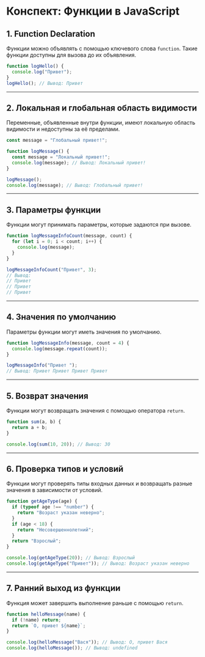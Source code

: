 # Конспект: Функции в JavaScript

## 1. Function Declaration

Функции можно объявлять с помощью ключевого слова `function`. Такие функции доступны для вызова до их объявления.

```javascript
function logHello() {
  console.log("Привет");
}
logHello(); // Вывод: Привет
```

---

## 2. Локальная и глобальная область видимости

Переменные, объявленные внутри функции, имеют локальную область видимости и недоступны за её пределами.

```javascript
const message = "Глобальный привет!";

function logMessage() {
  const message = "Локальный привет!";
  console.log(message); // Вывод: Локальный привет!
}

logMessage();
console.log(message); // Вывод: Глобальный привет!
```

---

## 3. Параметры функции

Функции могут принимать параметры, которые задаются при вызове.

```javascript
function logMessageInfoCount(message, count) {
  for (let i = 0; i < count; i++) {
    console.log(message);
  }
}

logMessageInfoCount("Привет", 3);
// Вывод:
// Привет
// Привет
// Привет
```

---

## 4. Значения по умолчанию

Параметры функции могут иметь значения по умолчанию.

```javascript
function logMessageInfo(message, count = 4) {
  console.log(message.repeat(count));
}

logMessageInfo("Привет ");
// Вывод: Привет Привет Привет Привет
```

---

## 5. Возврат значения

Функции могут возвращать значения с помощью оператора `return`.

```javascript
function sum(a, b) {
  return a + b;
}

console.log(sum(10, 20)); // Вывод: 30
```

---

## 6. Проверка типов и условий

Функции могут проверять типы входных данных и возвращать разные значения в зависимости от условий.

```javascript
function getAgeType(age) {
  if (typeof age !== "number") {
    return "Возраст указан неверно";
  }
  if (age < 18) {
    return "Несовершеннолетний";
  }
  return "Взрослый";
}

console.log(getAgeType(20)); // Вывод: Взрослый
console.log(getAgeType("Привет")); // Вывод: Возраст указан неверно
```

---

## 7. Ранний выход из функции

Функция может завершить выполнение раньше с помощью `return`.

```javascript
function helloMessage(name) {
  if (!name) return;
  return `О, привет ${name}`;
}

console.log(helloMessage("Вася")); // Вывод: О, привет Вася
console.log(helloMessage()); // Вывод: undefined
```
